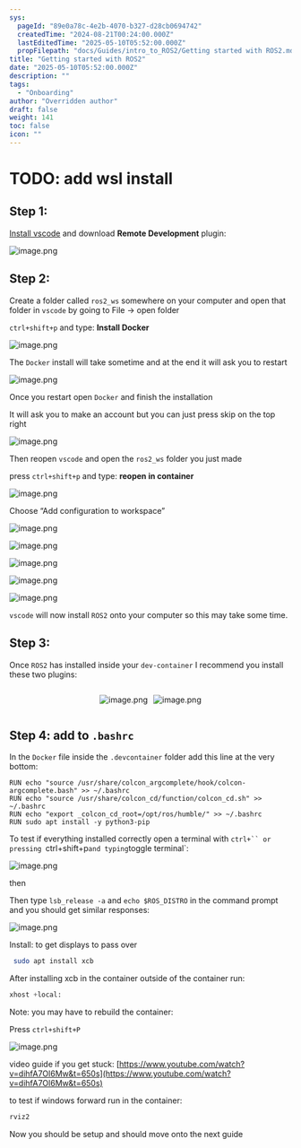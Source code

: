 ```yaml
---
sys:
  pageId: "89e0a78c-4e2b-4070-b327-d28cb0694742"
  createdTime: "2024-08-21T00:24:00.000Z"
  lastEditedTime: "2025-05-10T05:52:00.000Z"
  propFilepath: "docs/Guides/intro_to_ROS2/Getting started with ROS2.md"
title: "Getting started with ROS2"
date: "2025-05-10T05:52:00.000Z"
description: ""
tags:
  - "Onboarding"
author: "Overridden author"
draft: false
weight: 141
toc: false
icon: ""
---
```


# TODO: add wsl install

## Step 1:

[Install vscode](https://code.visualstudio.com/download) and download **Remote Development** plugin:

![image.png](https://prod-files-secure.s3.us-west-2.amazonaws.com/d518164a-d88e-44d1-a4ee-3adb3bd8bce0/efb52993-1881-4a40-b95e-6f020334f022/image.png?X-Amz-Algorithm=AWS4-HMAC-SHA256&X-Amz-Content-Sha256=UNSIGNED-PAYLOAD&X-Amz-Credential=ASIAZI2LB466RXZ52X5F%2F20250615%2Fus-west-2%2Fs3%2Faws4_request&X-Amz-Date=20250615T121428Z&X-Amz-Expires=3600&X-Amz-Security-Token=IQoJb3JpZ2luX2VjEFkaCXVzLXdlc3QtMiJHMEUCIQD3iLT%2BW4wNo3o6G8g7cZnOe3gq28OTbkkPMY5uW9s0NQIgafNTKEyadt2zUptDXxt14%2FYYRsLs819Pd6920FukheYq%2FwMIQRAAGgw2Mzc0MjMxODM4MDUiDGGCZiyfWaluarREFyrcA6nJ%2Bgi6NunwpFYglqi7ON0XVNvZJHTzYUP8I%2B5nozS5cAy3cXII18q0%2FDJCLbbtbqLmnDupR43BmvdBDsithtFyjob6wTpjDT%2BYGossls13aUviPeCw%2Fc2M%2Bpbj8U67mXVG6ip9M7THN2XRUrsSCJf4AtDd8FiK%2FQpLlYo9d8Wxo4DjA2fbm5vscZYCWMbcllMvGWO8GZli7kx%2FSqkwvmkJtfJdcLmHeGrGcRve%2FdA1AHRqWIjOH%2BSLKOIRbIDSh3HOnPo%2Fr3nCV4ijM4nqASQR9upBDCkwHSIS1rMNjhRstqpjFtfu1h0UyQ1dZuqWtlu0lwyTIlpA9oOLJRPmAz0dUT%2BrGK3Any72x4%2BkNQTFBlfPR20acvcCT5m1J7qWLK6GpTitIorQ%2BGTGMRWz%2BbE77bkuLbsxb9kkIymNmIcEbfiQJSDAtj81QKLUoh3sTBCh7%2F0YTmJf70bZWS9K5l2R3IZlxDh5Dk8TLzkydr9uvM1%2FXJFXksrRr28UNyB9TbZNFTmQAj1EwwDNIHQmtZiw72FXDTYeXfPwxcX2mUXrEB8deghcRfhhoXckgaSTCghCC7N8FXEDc%2FXlGjB0GChXogpEJOjGhwzbxjvjzHpJEaVY9%2FWA8uQj7uWVMNGEusIGOqUBNxKEV1JjP%2BTGn96GBzqJHxQdzp4cE8w0xzpqiHIiYPvM0kg64h7%2F16Wx%2BuTQsu08mkZ%2F1kEptsLznp60iS%2FciAi%2FSzPq%2FlHnKQM2Y5Plyev9peLfQcxEyOh4PeimVdeMgH1f%2FfcAClkU6f5zlmctpKIZLrpA5aLihaH7A1Pc9vDMBrtxMNfpnmfda442MBbc9qd4%2FLr8QVHC0sOa9JHza%2B%2FITCcR&X-Amz-Signature=473fb8b9172fde08824c2a14b0da0b24cb567ba28402347f0889a5d1189e59f8&X-Amz-SignedHeaders=host&x-amz-checksum-mode=ENABLED&x-id=GetObject)

## Step 2:

Create a folder called `ros2_ws` somewhere on your computer and open that folder in `vscode` by going to File → open folder 

`ctrl+shift+p` and type: **Install Docker**

![image.png](https://prod-files-secure.s3.us-west-2.amazonaws.com/d518164a-d88e-44d1-a4ee-3adb3bd8bce0/2269dc0e-1cd5-47ff-bceb-c04ad9b2eab0/image.png?X-Amz-Algorithm=AWS4-HMAC-SHA256&X-Amz-Content-Sha256=UNSIGNED-PAYLOAD&X-Amz-Credential=ASIAZI2LB466RXZ52X5F%2F20250615%2Fus-west-2%2Fs3%2Faws4_request&X-Amz-Date=20250615T121428Z&X-Amz-Expires=3600&X-Amz-Security-Token=IQoJb3JpZ2luX2VjEFkaCXVzLXdlc3QtMiJHMEUCIQD3iLT%2BW4wNo3o6G8g7cZnOe3gq28OTbkkPMY5uW9s0NQIgafNTKEyadt2zUptDXxt14%2FYYRsLs819Pd6920FukheYq%2FwMIQRAAGgw2Mzc0MjMxODM4MDUiDGGCZiyfWaluarREFyrcA6nJ%2Bgi6NunwpFYglqi7ON0XVNvZJHTzYUP8I%2B5nozS5cAy3cXII18q0%2FDJCLbbtbqLmnDupR43BmvdBDsithtFyjob6wTpjDT%2BYGossls13aUviPeCw%2Fc2M%2Bpbj8U67mXVG6ip9M7THN2XRUrsSCJf4AtDd8FiK%2FQpLlYo9d8Wxo4DjA2fbm5vscZYCWMbcllMvGWO8GZli7kx%2FSqkwvmkJtfJdcLmHeGrGcRve%2FdA1AHRqWIjOH%2BSLKOIRbIDSh3HOnPo%2Fr3nCV4ijM4nqASQR9upBDCkwHSIS1rMNjhRstqpjFtfu1h0UyQ1dZuqWtlu0lwyTIlpA9oOLJRPmAz0dUT%2BrGK3Any72x4%2BkNQTFBlfPR20acvcCT5m1J7qWLK6GpTitIorQ%2BGTGMRWz%2BbE77bkuLbsxb9kkIymNmIcEbfiQJSDAtj81QKLUoh3sTBCh7%2F0YTmJf70bZWS9K5l2R3IZlxDh5Dk8TLzkydr9uvM1%2FXJFXksrRr28UNyB9TbZNFTmQAj1EwwDNIHQmtZiw72FXDTYeXfPwxcX2mUXrEB8deghcRfhhoXckgaSTCghCC7N8FXEDc%2FXlGjB0GChXogpEJOjGhwzbxjvjzHpJEaVY9%2FWA8uQj7uWVMNGEusIGOqUBNxKEV1JjP%2BTGn96GBzqJHxQdzp4cE8w0xzpqiHIiYPvM0kg64h7%2F16Wx%2BuTQsu08mkZ%2F1kEptsLznp60iS%2FciAi%2FSzPq%2FlHnKQM2Y5Plyev9peLfQcxEyOh4PeimVdeMgH1f%2FfcAClkU6f5zlmctpKIZLrpA5aLihaH7A1Pc9vDMBrtxMNfpnmfda442MBbc9qd4%2FLr8QVHC0sOa9JHza%2B%2FITCcR&X-Amz-Signature=17994e62466e1ff7153cc760d0cd66d25a1e8b15a3fce7c7969b1e83ed214fc3&X-Amz-SignedHeaders=host&x-amz-checksum-mode=ENABLED&x-id=GetObject)

The `Docker` install will take sometime and at the end it will ask you to restart

![image.png](https://prod-files-secure.s3.us-west-2.amazonaws.com/d518164a-d88e-44d1-a4ee-3adb3bd8bce0/ed233f78-be33-4b1f-b89c-9c346c0e961e/image.png?X-Amz-Algorithm=AWS4-HMAC-SHA256&X-Amz-Content-Sha256=UNSIGNED-PAYLOAD&X-Amz-Credential=ASIAZI2LB466RXZ52X5F%2F20250615%2Fus-west-2%2Fs3%2Faws4_request&X-Amz-Date=20250615T121428Z&X-Amz-Expires=3600&X-Amz-Security-Token=IQoJb3JpZ2luX2VjEFkaCXVzLXdlc3QtMiJHMEUCIQD3iLT%2BW4wNo3o6G8g7cZnOe3gq28OTbkkPMY5uW9s0NQIgafNTKEyadt2zUptDXxt14%2FYYRsLs819Pd6920FukheYq%2FwMIQRAAGgw2Mzc0MjMxODM4MDUiDGGCZiyfWaluarREFyrcA6nJ%2Bgi6NunwpFYglqi7ON0XVNvZJHTzYUP8I%2B5nozS5cAy3cXII18q0%2FDJCLbbtbqLmnDupR43BmvdBDsithtFyjob6wTpjDT%2BYGossls13aUviPeCw%2Fc2M%2Bpbj8U67mXVG6ip9M7THN2XRUrsSCJf4AtDd8FiK%2FQpLlYo9d8Wxo4DjA2fbm5vscZYCWMbcllMvGWO8GZli7kx%2FSqkwvmkJtfJdcLmHeGrGcRve%2FdA1AHRqWIjOH%2BSLKOIRbIDSh3HOnPo%2Fr3nCV4ijM4nqASQR9upBDCkwHSIS1rMNjhRstqpjFtfu1h0UyQ1dZuqWtlu0lwyTIlpA9oOLJRPmAz0dUT%2BrGK3Any72x4%2BkNQTFBlfPR20acvcCT5m1J7qWLK6GpTitIorQ%2BGTGMRWz%2BbE77bkuLbsxb9kkIymNmIcEbfiQJSDAtj81QKLUoh3sTBCh7%2F0YTmJf70bZWS9K5l2R3IZlxDh5Dk8TLzkydr9uvM1%2FXJFXksrRr28UNyB9TbZNFTmQAj1EwwDNIHQmtZiw72FXDTYeXfPwxcX2mUXrEB8deghcRfhhoXckgaSTCghCC7N8FXEDc%2FXlGjB0GChXogpEJOjGhwzbxjvjzHpJEaVY9%2FWA8uQj7uWVMNGEusIGOqUBNxKEV1JjP%2BTGn96GBzqJHxQdzp4cE8w0xzpqiHIiYPvM0kg64h7%2F16Wx%2BuTQsu08mkZ%2F1kEptsLznp60iS%2FciAi%2FSzPq%2FlHnKQM2Y5Plyev9peLfQcxEyOh4PeimVdeMgH1f%2FfcAClkU6f5zlmctpKIZLrpA5aLihaH7A1Pc9vDMBrtxMNfpnmfda442MBbc9qd4%2FLr8QVHC0sOa9JHza%2B%2FITCcR&X-Amz-Signature=d59b9461582ec09fe6c3fdc97582f5bb9a172c0fbd2909fb8e480d9b116c2f02&X-Amz-SignedHeaders=host&x-amz-checksum-mode=ENABLED&x-id=GetObject)

Once you restart open `Docker` and finish the installation

It will ask you to make an account but you can just press skip on the top right

![image.png](https://prod-files-secure.s3.us-west-2.amazonaws.com/d518164a-d88e-44d1-a4ee-3adb3bd8bce0/21010ad9-1659-4fd9-9f59-9932a09b2a3d/image.png?X-Amz-Algorithm=AWS4-HMAC-SHA256&X-Amz-Content-Sha256=UNSIGNED-PAYLOAD&X-Amz-Credential=ASIAZI2LB466RXZ52X5F%2F20250615%2Fus-west-2%2Fs3%2Faws4_request&X-Amz-Date=20250615T121428Z&X-Amz-Expires=3600&X-Amz-Security-Token=IQoJb3JpZ2luX2VjEFkaCXVzLXdlc3QtMiJHMEUCIQD3iLT%2BW4wNo3o6G8g7cZnOe3gq28OTbkkPMY5uW9s0NQIgafNTKEyadt2zUptDXxt14%2FYYRsLs819Pd6920FukheYq%2FwMIQRAAGgw2Mzc0MjMxODM4MDUiDGGCZiyfWaluarREFyrcA6nJ%2Bgi6NunwpFYglqi7ON0XVNvZJHTzYUP8I%2B5nozS5cAy3cXII18q0%2FDJCLbbtbqLmnDupR43BmvdBDsithtFyjob6wTpjDT%2BYGossls13aUviPeCw%2Fc2M%2Bpbj8U67mXVG6ip9M7THN2XRUrsSCJf4AtDd8FiK%2FQpLlYo9d8Wxo4DjA2fbm5vscZYCWMbcllMvGWO8GZli7kx%2FSqkwvmkJtfJdcLmHeGrGcRve%2FdA1AHRqWIjOH%2BSLKOIRbIDSh3HOnPo%2Fr3nCV4ijM4nqASQR9upBDCkwHSIS1rMNjhRstqpjFtfu1h0UyQ1dZuqWtlu0lwyTIlpA9oOLJRPmAz0dUT%2BrGK3Any72x4%2BkNQTFBlfPR20acvcCT5m1J7qWLK6GpTitIorQ%2BGTGMRWz%2BbE77bkuLbsxb9kkIymNmIcEbfiQJSDAtj81QKLUoh3sTBCh7%2F0YTmJf70bZWS9K5l2R3IZlxDh5Dk8TLzkydr9uvM1%2FXJFXksrRr28UNyB9TbZNFTmQAj1EwwDNIHQmtZiw72FXDTYeXfPwxcX2mUXrEB8deghcRfhhoXckgaSTCghCC7N8FXEDc%2FXlGjB0GChXogpEJOjGhwzbxjvjzHpJEaVY9%2FWA8uQj7uWVMNGEusIGOqUBNxKEV1JjP%2BTGn96GBzqJHxQdzp4cE8w0xzpqiHIiYPvM0kg64h7%2F16Wx%2BuTQsu08mkZ%2F1kEptsLznp60iS%2FciAi%2FSzPq%2FlHnKQM2Y5Plyev9peLfQcxEyOh4PeimVdeMgH1f%2FfcAClkU6f5zlmctpKIZLrpA5aLihaH7A1Pc9vDMBrtxMNfpnmfda442MBbc9qd4%2FLr8QVHC0sOa9JHza%2B%2FITCcR&X-Amz-Signature=35ffadef94767d8c40c3f390cfd3ec9cc7f63b42aba546ccf5037d6691cd1620&X-Amz-SignedHeaders=host&x-amz-checksum-mode=ENABLED&x-id=GetObject)

Then reopen `vscode` and open the `ros2_ws` folder you just made

press `ctrl+shift+p` and type: **reopen in container**

![image.png](https://prod-files-secure.s3.us-west-2.amazonaws.com/d518164a-d88e-44d1-a4ee-3adb3bd8bce0/4e93b8c2-41ad-488c-8095-c74205196118/image.png?X-Amz-Algorithm=AWS4-HMAC-SHA256&X-Amz-Content-Sha256=UNSIGNED-PAYLOAD&X-Amz-Credential=ASIAZI2LB466RXZ52X5F%2F20250615%2Fus-west-2%2Fs3%2Faws4_request&X-Amz-Date=20250615T121428Z&X-Amz-Expires=3600&X-Amz-Security-Token=IQoJb3JpZ2luX2VjEFkaCXVzLXdlc3QtMiJHMEUCIQD3iLT%2BW4wNo3o6G8g7cZnOe3gq28OTbkkPMY5uW9s0NQIgafNTKEyadt2zUptDXxt14%2FYYRsLs819Pd6920FukheYq%2FwMIQRAAGgw2Mzc0MjMxODM4MDUiDGGCZiyfWaluarREFyrcA6nJ%2Bgi6NunwpFYglqi7ON0XVNvZJHTzYUP8I%2B5nozS5cAy3cXII18q0%2FDJCLbbtbqLmnDupR43BmvdBDsithtFyjob6wTpjDT%2BYGossls13aUviPeCw%2Fc2M%2Bpbj8U67mXVG6ip9M7THN2XRUrsSCJf4AtDd8FiK%2FQpLlYo9d8Wxo4DjA2fbm5vscZYCWMbcllMvGWO8GZli7kx%2FSqkwvmkJtfJdcLmHeGrGcRve%2FdA1AHRqWIjOH%2BSLKOIRbIDSh3HOnPo%2Fr3nCV4ijM4nqASQR9upBDCkwHSIS1rMNjhRstqpjFtfu1h0UyQ1dZuqWtlu0lwyTIlpA9oOLJRPmAz0dUT%2BrGK3Any72x4%2BkNQTFBlfPR20acvcCT5m1J7qWLK6GpTitIorQ%2BGTGMRWz%2BbE77bkuLbsxb9kkIymNmIcEbfiQJSDAtj81QKLUoh3sTBCh7%2F0YTmJf70bZWS9K5l2R3IZlxDh5Dk8TLzkydr9uvM1%2FXJFXksrRr28UNyB9TbZNFTmQAj1EwwDNIHQmtZiw72FXDTYeXfPwxcX2mUXrEB8deghcRfhhoXckgaSTCghCC7N8FXEDc%2FXlGjB0GChXogpEJOjGhwzbxjvjzHpJEaVY9%2FWA8uQj7uWVMNGEusIGOqUBNxKEV1JjP%2BTGn96GBzqJHxQdzp4cE8w0xzpqiHIiYPvM0kg64h7%2F16Wx%2BuTQsu08mkZ%2F1kEptsLznp60iS%2FciAi%2FSzPq%2FlHnKQM2Y5Plyev9peLfQcxEyOh4PeimVdeMgH1f%2FfcAClkU6f5zlmctpKIZLrpA5aLihaH7A1Pc9vDMBrtxMNfpnmfda442MBbc9qd4%2FLr8QVHC0sOa9JHza%2B%2FITCcR&X-Amz-Signature=1eeab9fd21225680513c087ebfb08e9b13f8a22fe918b63994ae8157d94ff263&X-Amz-SignedHeaders=host&x-amz-checksum-mode=ENABLED&x-id=GetObject)

Choose “Add configuration to workspace”

![image.png](https://prod-files-secure.s3.us-west-2.amazonaws.com/d518164a-d88e-44d1-a4ee-3adb3bd8bce0/9560b282-5060-4989-ba37-97e7b2c22476/image.png?X-Amz-Algorithm=AWS4-HMAC-SHA256&X-Amz-Content-Sha256=UNSIGNED-PAYLOAD&X-Amz-Credential=ASIAZI2LB466RXZ52X5F%2F20250615%2Fus-west-2%2Fs3%2Faws4_request&X-Amz-Date=20250615T121428Z&X-Amz-Expires=3600&X-Amz-Security-Token=IQoJb3JpZ2luX2VjEFkaCXVzLXdlc3QtMiJHMEUCIQD3iLT%2BW4wNo3o6G8g7cZnOe3gq28OTbkkPMY5uW9s0NQIgafNTKEyadt2zUptDXxt14%2FYYRsLs819Pd6920FukheYq%2FwMIQRAAGgw2Mzc0MjMxODM4MDUiDGGCZiyfWaluarREFyrcA6nJ%2Bgi6NunwpFYglqi7ON0XVNvZJHTzYUP8I%2B5nozS5cAy3cXII18q0%2FDJCLbbtbqLmnDupR43BmvdBDsithtFyjob6wTpjDT%2BYGossls13aUviPeCw%2Fc2M%2Bpbj8U67mXVG6ip9M7THN2XRUrsSCJf4AtDd8FiK%2FQpLlYo9d8Wxo4DjA2fbm5vscZYCWMbcllMvGWO8GZli7kx%2FSqkwvmkJtfJdcLmHeGrGcRve%2FdA1AHRqWIjOH%2BSLKOIRbIDSh3HOnPo%2Fr3nCV4ijM4nqASQR9upBDCkwHSIS1rMNjhRstqpjFtfu1h0UyQ1dZuqWtlu0lwyTIlpA9oOLJRPmAz0dUT%2BrGK3Any72x4%2BkNQTFBlfPR20acvcCT5m1J7qWLK6GpTitIorQ%2BGTGMRWz%2BbE77bkuLbsxb9kkIymNmIcEbfiQJSDAtj81QKLUoh3sTBCh7%2F0YTmJf70bZWS9K5l2R3IZlxDh5Dk8TLzkydr9uvM1%2FXJFXksrRr28UNyB9TbZNFTmQAj1EwwDNIHQmtZiw72FXDTYeXfPwxcX2mUXrEB8deghcRfhhoXckgaSTCghCC7N8FXEDc%2FXlGjB0GChXogpEJOjGhwzbxjvjzHpJEaVY9%2FWA8uQj7uWVMNGEusIGOqUBNxKEV1JjP%2BTGn96GBzqJHxQdzp4cE8w0xzpqiHIiYPvM0kg64h7%2F16Wx%2BuTQsu08mkZ%2F1kEptsLznp60iS%2FciAi%2FSzPq%2FlHnKQM2Y5Plyev9peLfQcxEyOh4PeimVdeMgH1f%2FfcAClkU6f5zlmctpKIZLrpA5aLihaH7A1Pc9vDMBrtxMNfpnmfda442MBbc9qd4%2FLr8QVHC0sOa9JHza%2B%2FITCcR&X-Amz-Signature=beec3122bdd222f296d2f6c9a449c8d7a4d4f66b911c99e18bdebf852ae09769&X-Amz-SignedHeaders=host&x-amz-checksum-mode=ENABLED&x-id=GetObject)

![image.png](https://prod-files-secure.s3.us-west-2.amazonaws.com/d518164a-d88e-44d1-a4ee-3adb3bd8bce0/2ee63f81-886b-48e8-a553-dc6e5eac99e4/image.png?X-Amz-Algorithm=AWS4-HMAC-SHA256&X-Amz-Content-Sha256=UNSIGNED-PAYLOAD&X-Amz-Credential=ASIAZI2LB466RXZ52X5F%2F20250615%2Fus-west-2%2Fs3%2Faws4_request&X-Amz-Date=20250615T121428Z&X-Amz-Expires=3600&X-Amz-Security-Token=IQoJb3JpZ2luX2VjEFkaCXVzLXdlc3QtMiJHMEUCIQD3iLT%2BW4wNo3o6G8g7cZnOe3gq28OTbkkPMY5uW9s0NQIgafNTKEyadt2zUptDXxt14%2FYYRsLs819Pd6920FukheYq%2FwMIQRAAGgw2Mzc0MjMxODM4MDUiDGGCZiyfWaluarREFyrcA6nJ%2Bgi6NunwpFYglqi7ON0XVNvZJHTzYUP8I%2B5nozS5cAy3cXII18q0%2FDJCLbbtbqLmnDupR43BmvdBDsithtFyjob6wTpjDT%2BYGossls13aUviPeCw%2Fc2M%2Bpbj8U67mXVG6ip9M7THN2XRUrsSCJf4AtDd8FiK%2FQpLlYo9d8Wxo4DjA2fbm5vscZYCWMbcllMvGWO8GZli7kx%2FSqkwvmkJtfJdcLmHeGrGcRve%2FdA1AHRqWIjOH%2BSLKOIRbIDSh3HOnPo%2Fr3nCV4ijM4nqASQR9upBDCkwHSIS1rMNjhRstqpjFtfu1h0UyQ1dZuqWtlu0lwyTIlpA9oOLJRPmAz0dUT%2BrGK3Any72x4%2BkNQTFBlfPR20acvcCT5m1J7qWLK6GpTitIorQ%2BGTGMRWz%2BbE77bkuLbsxb9kkIymNmIcEbfiQJSDAtj81QKLUoh3sTBCh7%2F0YTmJf70bZWS9K5l2R3IZlxDh5Dk8TLzkydr9uvM1%2FXJFXksrRr28UNyB9TbZNFTmQAj1EwwDNIHQmtZiw72FXDTYeXfPwxcX2mUXrEB8deghcRfhhoXckgaSTCghCC7N8FXEDc%2FXlGjB0GChXogpEJOjGhwzbxjvjzHpJEaVY9%2FWA8uQj7uWVMNGEusIGOqUBNxKEV1JjP%2BTGn96GBzqJHxQdzp4cE8w0xzpqiHIiYPvM0kg64h7%2F16Wx%2BuTQsu08mkZ%2F1kEptsLznp60iS%2FciAi%2FSzPq%2FlHnKQM2Y5Plyev9peLfQcxEyOh4PeimVdeMgH1f%2FfcAClkU6f5zlmctpKIZLrpA5aLihaH7A1Pc9vDMBrtxMNfpnmfda442MBbc9qd4%2FLr8QVHC0sOa9JHza%2B%2FITCcR&X-Amz-Signature=71a2c380550e044d8925707650e537629a81f4edbc8a4eeeb596243ea2818a5b&X-Amz-SignedHeaders=host&x-amz-checksum-mode=ENABLED&x-id=GetObject)

![image.png](https://prod-files-secure.s3.us-west-2.amazonaws.com/d518164a-d88e-44d1-a4ee-3adb3bd8bce0/ae1580b2-b048-407e-aed9-b584224a7a04/image.png?X-Amz-Algorithm=AWS4-HMAC-SHA256&X-Amz-Content-Sha256=UNSIGNED-PAYLOAD&X-Amz-Credential=ASIAZI2LB466RXZ52X5F%2F20250615%2Fus-west-2%2Fs3%2Faws4_request&X-Amz-Date=20250615T121428Z&X-Amz-Expires=3600&X-Amz-Security-Token=IQoJb3JpZ2luX2VjEFkaCXVzLXdlc3QtMiJHMEUCIQD3iLT%2BW4wNo3o6G8g7cZnOe3gq28OTbkkPMY5uW9s0NQIgafNTKEyadt2zUptDXxt14%2FYYRsLs819Pd6920FukheYq%2FwMIQRAAGgw2Mzc0MjMxODM4MDUiDGGCZiyfWaluarREFyrcA6nJ%2Bgi6NunwpFYglqi7ON0XVNvZJHTzYUP8I%2B5nozS5cAy3cXII18q0%2FDJCLbbtbqLmnDupR43BmvdBDsithtFyjob6wTpjDT%2BYGossls13aUviPeCw%2Fc2M%2Bpbj8U67mXVG6ip9M7THN2XRUrsSCJf4AtDd8FiK%2FQpLlYo9d8Wxo4DjA2fbm5vscZYCWMbcllMvGWO8GZli7kx%2FSqkwvmkJtfJdcLmHeGrGcRve%2FdA1AHRqWIjOH%2BSLKOIRbIDSh3HOnPo%2Fr3nCV4ijM4nqASQR9upBDCkwHSIS1rMNjhRstqpjFtfu1h0UyQ1dZuqWtlu0lwyTIlpA9oOLJRPmAz0dUT%2BrGK3Any72x4%2BkNQTFBlfPR20acvcCT5m1J7qWLK6GpTitIorQ%2BGTGMRWz%2BbE77bkuLbsxb9kkIymNmIcEbfiQJSDAtj81QKLUoh3sTBCh7%2F0YTmJf70bZWS9K5l2R3IZlxDh5Dk8TLzkydr9uvM1%2FXJFXksrRr28UNyB9TbZNFTmQAj1EwwDNIHQmtZiw72FXDTYeXfPwxcX2mUXrEB8deghcRfhhoXckgaSTCghCC7N8FXEDc%2FXlGjB0GChXogpEJOjGhwzbxjvjzHpJEaVY9%2FWA8uQj7uWVMNGEusIGOqUBNxKEV1JjP%2BTGn96GBzqJHxQdzp4cE8w0xzpqiHIiYPvM0kg64h7%2F16Wx%2BuTQsu08mkZ%2F1kEptsLznp60iS%2FciAi%2FSzPq%2FlHnKQM2Y5Plyev9peLfQcxEyOh4PeimVdeMgH1f%2FfcAClkU6f5zlmctpKIZLrpA5aLihaH7A1Pc9vDMBrtxMNfpnmfda442MBbc9qd4%2FLr8QVHC0sOa9JHza%2B%2FITCcR&X-Amz-Signature=7f5440733763714166db3edfd224547a159dec3c54d91847c85539fdf2921417&X-Amz-SignedHeaders=host&x-amz-checksum-mode=ENABLED&x-id=GetObject)

![image.png](https://prod-files-secure.s3.us-west-2.amazonaws.com/d518164a-d88e-44d1-a4ee-3adb3bd8bce0/53255b28-f75e-430f-b9e3-c0ac8577e42b/image.png?X-Amz-Algorithm=AWS4-HMAC-SHA256&X-Amz-Content-Sha256=UNSIGNED-PAYLOAD&X-Amz-Credential=ASIAZI2LB466RXZ52X5F%2F20250615%2Fus-west-2%2Fs3%2Faws4_request&X-Amz-Date=20250615T121428Z&X-Amz-Expires=3600&X-Amz-Security-Token=IQoJb3JpZ2luX2VjEFkaCXVzLXdlc3QtMiJHMEUCIQD3iLT%2BW4wNo3o6G8g7cZnOe3gq28OTbkkPMY5uW9s0NQIgafNTKEyadt2zUptDXxt14%2FYYRsLs819Pd6920FukheYq%2FwMIQRAAGgw2Mzc0MjMxODM4MDUiDGGCZiyfWaluarREFyrcA6nJ%2Bgi6NunwpFYglqi7ON0XVNvZJHTzYUP8I%2B5nozS5cAy3cXII18q0%2FDJCLbbtbqLmnDupR43BmvdBDsithtFyjob6wTpjDT%2BYGossls13aUviPeCw%2Fc2M%2Bpbj8U67mXVG6ip9M7THN2XRUrsSCJf4AtDd8FiK%2FQpLlYo9d8Wxo4DjA2fbm5vscZYCWMbcllMvGWO8GZli7kx%2FSqkwvmkJtfJdcLmHeGrGcRve%2FdA1AHRqWIjOH%2BSLKOIRbIDSh3HOnPo%2Fr3nCV4ijM4nqASQR9upBDCkwHSIS1rMNjhRstqpjFtfu1h0UyQ1dZuqWtlu0lwyTIlpA9oOLJRPmAz0dUT%2BrGK3Any72x4%2BkNQTFBlfPR20acvcCT5m1J7qWLK6GpTitIorQ%2BGTGMRWz%2BbE77bkuLbsxb9kkIymNmIcEbfiQJSDAtj81QKLUoh3sTBCh7%2F0YTmJf70bZWS9K5l2R3IZlxDh5Dk8TLzkydr9uvM1%2FXJFXksrRr28UNyB9TbZNFTmQAj1EwwDNIHQmtZiw72FXDTYeXfPwxcX2mUXrEB8deghcRfhhoXckgaSTCghCC7N8FXEDc%2FXlGjB0GChXogpEJOjGhwzbxjvjzHpJEaVY9%2FWA8uQj7uWVMNGEusIGOqUBNxKEV1JjP%2BTGn96GBzqJHxQdzp4cE8w0xzpqiHIiYPvM0kg64h7%2F16Wx%2BuTQsu08mkZ%2F1kEptsLznp60iS%2FciAi%2FSzPq%2FlHnKQM2Y5Plyev9peLfQcxEyOh4PeimVdeMgH1f%2FfcAClkU6f5zlmctpKIZLrpA5aLihaH7A1Pc9vDMBrtxMNfpnmfda442MBbc9qd4%2FLr8QVHC0sOa9JHza%2B%2FITCcR&X-Amz-Signature=99a2e74178de8f9605bd2ce395f03de5bd7f5622a5eb2a725ab0b9ac580fce3f&X-Amz-SignedHeaders=host&x-amz-checksum-mode=ENABLED&x-id=GetObject)

![image.png](https://prod-files-secure.s3.us-west-2.amazonaws.com/d518164a-d88e-44d1-a4ee-3adb3bd8bce0/7c562767-5af9-4ffb-97d1-327bcdf4ee00/image.png?X-Amz-Algorithm=AWS4-HMAC-SHA256&X-Amz-Content-Sha256=UNSIGNED-PAYLOAD&X-Amz-Credential=ASIAZI2LB466RXZ52X5F%2F20250615%2Fus-west-2%2Fs3%2Faws4_request&X-Amz-Date=20250615T121428Z&X-Amz-Expires=3600&X-Amz-Security-Token=IQoJb3JpZ2luX2VjEFkaCXVzLXdlc3QtMiJHMEUCIQD3iLT%2BW4wNo3o6G8g7cZnOe3gq28OTbkkPMY5uW9s0NQIgafNTKEyadt2zUptDXxt14%2FYYRsLs819Pd6920FukheYq%2FwMIQRAAGgw2Mzc0MjMxODM4MDUiDGGCZiyfWaluarREFyrcA6nJ%2Bgi6NunwpFYglqi7ON0XVNvZJHTzYUP8I%2B5nozS5cAy3cXII18q0%2FDJCLbbtbqLmnDupR43BmvdBDsithtFyjob6wTpjDT%2BYGossls13aUviPeCw%2Fc2M%2Bpbj8U67mXVG6ip9M7THN2XRUrsSCJf4AtDd8FiK%2FQpLlYo9d8Wxo4DjA2fbm5vscZYCWMbcllMvGWO8GZli7kx%2FSqkwvmkJtfJdcLmHeGrGcRve%2FdA1AHRqWIjOH%2BSLKOIRbIDSh3HOnPo%2Fr3nCV4ijM4nqASQR9upBDCkwHSIS1rMNjhRstqpjFtfu1h0UyQ1dZuqWtlu0lwyTIlpA9oOLJRPmAz0dUT%2BrGK3Any72x4%2BkNQTFBlfPR20acvcCT5m1J7qWLK6GpTitIorQ%2BGTGMRWz%2BbE77bkuLbsxb9kkIymNmIcEbfiQJSDAtj81QKLUoh3sTBCh7%2F0YTmJf70bZWS9K5l2R3IZlxDh5Dk8TLzkydr9uvM1%2FXJFXksrRr28UNyB9TbZNFTmQAj1EwwDNIHQmtZiw72FXDTYeXfPwxcX2mUXrEB8deghcRfhhoXckgaSTCghCC7N8FXEDc%2FXlGjB0GChXogpEJOjGhwzbxjvjzHpJEaVY9%2FWA8uQj7uWVMNGEusIGOqUBNxKEV1JjP%2BTGn96GBzqJHxQdzp4cE8w0xzpqiHIiYPvM0kg64h7%2F16Wx%2BuTQsu08mkZ%2F1kEptsLznp60iS%2FciAi%2FSzPq%2FlHnKQM2Y5Plyev9peLfQcxEyOh4PeimVdeMgH1f%2FfcAClkU6f5zlmctpKIZLrpA5aLihaH7A1Pc9vDMBrtxMNfpnmfda442MBbc9qd4%2FLr8QVHC0sOa9JHza%2B%2FITCcR&X-Amz-Signature=fd66bd698e17d9f322697c7fbbe3abfd52a835830ef49180454ed67f803c4879&X-Amz-SignedHeaders=host&x-amz-checksum-mode=ENABLED&x-id=GetObject)

`vscode` will now install `ROS2` onto your computer so this may take some time.

## Step 3:

Once `ROS2` has installed inside your `dev-container` I recommend you install these two plugins:

<div style="display: flex;flex-direction: row; column-gap:10px; max-width: 630px;justify-content: center;">
<div>

![image.png](https://prod-files-secure.s3.us-west-2.amazonaws.com/d518164a-d88e-44d1-a4ee-3adb3bd8bce0/3fc3d550-5a54-4ba1-ba6b-faa01cdb7369/image.png?X-Amz-Algorithm=AWS4-HMAC-SHA256&X-Amz-Content-Sha256=UNSIGNED-PAYLOAD&X-Amz-Credential=ASIAZI2LB466VOTLYUFY%2F20250615%2Fus-west-2%2Fs3%2Faws4_request&X-Amz-Date=20250615T121431Z&X-Amz-Expires=3600&X-Amz-Security-Token=IQoJb3JpZ2luX2VjEFoaCXVzLXdlc3QtMiJHMEUCIQDzLjsz3kM23FBxpcZVA6uNFqYd1kgYlzEQSV0YukAiBwIgG%2BQPvdMTY8hI%2F2R9mJcjoYkSUn9%2FG5Qtge%2BB15huYPEq%2FwMIQhAAGgw2Mzc0MjMxODM4MDUiDH5Twccrw%2BtaXJP%2BzCrcAwC4A09MHZ8MDctokLaAeczzPjHYg3aAgvCut1yEW4%2Ff2hs%2BuYaB4BV39t39o8V37j%2BM42lPAB4815TzTyAeu1FVmRd1WXLsEv4dnhxJ2VkQIlJB5pgLq0DqEB5183rVjoPU%2FS85gn43yjVnQtr3u2YHPNUcn0W2qIfbyRdlzulJmK3IyUU1zX0mzLQZ2y8HugvYuYkJNGmDTxEanBaiS%2BoTAGGpBe%2Fn8RgVWW7VwsbndTRtqYbbeQUNLw6q4mgjMiqkxGKF%2BtqD0mmbz21sUGVjJieAeNP6SXLxlsCq9CUh30hGO49ZGbDklMLVM50tD%2BSp6idN9UVFrUYojxiSzMXzqJfiLPEQKbA%2B9GUOKXABr2Ag%2Buxf1K6X0sQlZeOuO%2BWFOlFUAQzM2sUhsTzGfqURxHTfDpOmjrsYslSvL%2BkymUfRbnuTzgDlJvnjNr%2FvwvbDQmVb1o7E7h8RxYNDrUzg92DyavyOzLJKti8IhSnIZKDo7BY76vDLTYxBxVaUP56VicTA5qI80sny0tvQGySb6LE5swZqpSjv8BORFYRJqzCoGEw%2FvqE6rXz3zlPGFAtCvWEzjYUvEOo%2BlXESOHSHmXzDCSGgWzEdolNDH%2B3PqoBvFaqd2Bohni43MJGhusIGOqUBjDqhz92pV5yABJXQam3CUebAyuRL4av7NC%2BcsMWAe0S1FnQiPXW7bTsfWMysZ7jhfpG14FkqzEmVXmVx3OeUexMRn4%2BMGehAA6dfOFivqIWiFwmRKbA7r%2F%2B97VUuUgb8iw3fojKSJWlDY3Doskucujp32%2BSnLS7yBiVRLQey2Wt4QzAkKR3ETitrCQ%2BCDUG2Hgfso4HOHGUvMOuiotOUCfCD%2Bm7%2B&X-Amz-Signature=2e10ae8a90ecdb8738c78d20ddbc0464aaa390a00c33de754cf2db097855386c&X-Amz-SignedHeaders=host&x-amz-checksum-mode=ENABLED&x-id=GetObject)

</div>
<div>

![image.png](https://prod-files-secure.s3.us-west-2.amazonaws.com/d518164a-d88e-44d1-a4ee-3adb3bd8bce0/d994cc66-13c2-4093-a5a3-f84cf4601a82/image.png?X-Amz-Algorithm=AWS4-HMAC-SHA256&X-Amz-Content-Sha256=UNSIGNED-PAYLOAD&X-Amz-Credential=ASIAZI2LB466YRSG6SFO%2F20250615%2Fus-west-2%2Fs3%2Faws4_request&X-Amz-Date=20250615T121431Z&X-Amz-Expires=3600&X-Amz-Security-Token=IQoJb3JpZ2luX2VjEFsaCXVzLXdlc3QtMiJGMEQCIGSu%2BgpXdEhfWsorpkHmxuSmML5ek1v0bmv461qv5GP6AiB81wCoFrs9HKNwsvzhMh%2F9ET8rMQTiPmtb7hKBJTzbmCr%2FAwhEEAAaDDYzNzQyMzE4MzgwNSIMpTpwl8dM53h1NQE3KtwDZkmRQhoIO56FevWsgYW9Lm55XZgdmzXRDGeLxvvzWKMN0c71JwIg0BKnKQEYZN96D6vQY%2BaTFIRO7Enpt7pM0sXyWxOl%2FIFK%2F7H5MqCDTZNbmLBZg0Z%2Bl%2BA21%2BPRtLtUnzcu7SF1KlA8wqRJqfjo1Lotyw72ou9xFNyymN8aNJI42t8Rm6Jyav0qxHpzbnBep2OLLAGK51%2BZiNgLsRKkDlblIIzbKo%2BIUt%2FwXR9oDVP0j85mL6BTZpfB6wq5FZndiaRRb5yHFRxcEJ8xiMRbXToscqS1%2BjZ19vA1InNLQV127jGhjWDGXjcvsKQNl68ohGKNkRB7FnQK1opHS06vYyMbrM5HYjmR6L6RwL7aJ0xVcw5pSGYcwfRWEHU9G64HX6HSgl7d4W6fzGRPjVq%2BILvzuNgfaAsWte9RUq3eTEZjNCcKzytdtUtMe7ZBiqMWmVgL67eA59dMYBVpbcs3mGGDikijlChJYtt1RFB2y9EgzfaJNH5GO%2BTFe0CyPQSs8OVPAcT8AizHRPCQfDTqffVQOyuyEYkq0m7KWieQyTlYo2AT2HxpUm41PVOT2%2FiBOtgLvK8sfbJSFpWnexUOnLwfbqegc%2B2YPwI21c%2Ft2oIZeHN9KbCRVwkfAFgw7cq6wgY6pgHrlap1LFh7P7vrjH3AiTYBrYvVnXLuEEEna%2Fhqyo%2FVIO%2Bhn6q5Iev2sXzSzgUrhOZmZr2uyRTsz3tIyJEkYfxz7sigar%2FFFhcfkDv7xX2gYDf3Sa4zIXjrYdPSPf4pa%2BqDRibz1byhwxOW5Crrz%2FGHBd1M3h5fLIrK4v%2BE%2FVuWnNvD7Bi3hZ%2FJs4Y%2BKyB41i5XNuQKJa8X2Z8ADS34sVypI1miMSWX&X-Amz-Signature=c8357698b5274d0e62b35be6b36ba601a6c55b1163a6c1285aa6eaf82ebef264&X-Amz-SignedHeaders=host&x-amz-checksum-mode=ENABLED&x-id=GetObject)

</div>
</div>

## Step 4: add to `.bashrc`

In the `Docker` file inside the `.devcontainer` folder add this line at the very bottom: 

```docker
RUN echo "source /usr/share/colcon_argcomplete/hook/colcon-argcomplete.bash" >> ~/.bashrc
RUN echo "source /usr/share/colcon_cd/function/colcon_cd.sh" >> ~/.bashrc
RUN echo "export _colcon_cd_root=/opt/ros/humble/" >> ~/.bashrc
RUN sudo apt install -y python3-pip 
```

To test if everything installed correctly open a terminal with `ctrl+`` or pressing `ctrl+shift+p` and typing `toggle terminal`:

![image.png](https://prod-files-secure.s3.us-west-2.amazonaws.com/d518164a-d88e-44d1-a4ee-3adb3bd8bce0/6a4943d8-b04e-4c02-9a58-775f3384d1a5/image.png?X-Amz-Algorithm=AWS4-HMAC-SHA256&X-Amz-Content-Sha256=UNSIGNED-PAYLOAD&X-Amz-Credential=ASIAZI2LB466RXZ52X5F%2F20250615%2Fus-west-2%2Fs3%2Faws4_request&X-Amz-Date=20250615T121428Z&X-Amz-Expires=3600&X-Amz-Security-Token=IQoJb3JpZ2luX2VjEFkaCXVzLXdlc3QtMiJHMEUCIQD3iLT%2BW4wNo3o6G8g7cZnOe3gq28OTbkkPMY5uW9s0NQIgafNTKEyadt2zUptDXxt14%2FYYRsLs819Pd6920FukheYq%2FwMIQRAAGgw2Mzc0MjMxODM4MDUiDGGCZiyfWaluarREFyrcA6nJ%2Bgi6NunwpFYglqi7ON0XVNvZJHTzYUP8I%2B5nozS5cAy3cXII18q0%2FDJCLbbtbqLmnDupR43BmvdBDsithtFyjob6wTpjDT%2BYGossls13aUviPeCw%2Fc2M%2Bpbj8U67mXVG6ip9M7THN2XRUrsSCJf4AtDd8FiK%2FQpLlYo9d8Wxo4DjA2fbm5vscZYCWMbcllMvGWO8GZli7kx%2FSqkwvmkJtfJdcLmHeGrGcRve%2FdA1AHRqWIjOH%2BSLKOIRbIDSh3HOnPo%2Fr3nCV4ijM4nqASQR9upBDCkwHSIS1rMNjhRstqpjFtfu1h0UyQ1dZuqWtlu0lwyTIlpA9oOLJRPmAz0dUT%2BrGK3Any72x4%2BkNQTFBlfPR20acvcCT5m1J7qWLK6GpTitIorQ%2BGTGMRWz%2BbE77bkuLbsxb9kkIymNmIcEbfiQJSDAtj81QKLUoh3sTBCh7%2F0YTmJf70bZWS9K5l2R3IZlxDh5Dk8TLzkydr9uvM1%2FXJFXksrRr28UNyB9TbZNFTmQAj1EwwDNIHQmtZiw72FXDTYeXfPwxcX2mUXrEB8deghcRfhhoXckgaSTCghCC7N8FXEDc%2FXlGjB0GChXogpEJOjGhwzbxjvjzHpJEaVY9%2FWA8uQj7uWVMNGEusIGOqUBNxKEV1JjP%2BTGn96GBzqJHxQdzp4cE8w0xzpqiHIiYPvM0kg64h7%2F16Wx%2BuTQsu08mkZ%2F1kEptsLznp60iS%2FciAi%2FSzPq%2FlHnKQM2Y5Plyev9peLfQcxEyOh4PeimVdeMgH1f%2FfcAClkU6f5zlmctpKIZLrpA5aLihaH7A1Pc9vDMBrtxMNfpnmfda442MBbc9qd4%2FLr8QVHC0sOa9JHza%2B%2FITCcR&X-Amz-Signature=4e4de5ccb300d55a02d44f3efe00f6f8b2c3be4746674296e2714bff21aec088&X-Amz-SignedHeaders=host&x-amz-checksum-mode=ENABLED&x-id=GetObject)

then 

Then type `lsb_release -a` and `echo $ROS_DISTRO` in the command prompt and you should get similar responses:

![image.png](https://prod-files-secure.s3.us-west-2.amazonaws.com/d518164a-d88e-44d1-a4ee-3adb3bd8bce0/3e635dec-a805-4e85-8b9e-d000e5b71a4e/image.png?X-Amz-Algorithm=AWS4-HMAC-SHA256&X-Amz-Content-Sha256=UNSIGNED-PAYLOAD&X-Amz-Credential=ASIAZI2LB466RXZ52X5F%2F20250615%2Fus-west-2%2Fs3%2Faws4_request&X-Amz-Date=20250615T121428Z&X-Amz-Expires=3600&X-Amz-Security-Token=IQoJb3JpZ2luX2VjEFkaCXVzLXdlc3QtMiJHMEUCIQD3iLT%2BW4wNo3o6G8g7cZnOe3gq28OTbkkPMY5uW9s0NQIgafNTKEyadt2zUptDXxt14%2FYYRsLs819Pd6920FukheYq%2FwMIQRAAGgw2Mzc0MjMxODM4MDUiDGGCZiyfWaluarREFyrcA6nJ%2Bgi6NunwpFYglqi7ON0XVNvZJHTzYUP8I%2B5nozS5cAy3cXII18q0%2FDJCLbbtbqLmnDupR43BmvdBDsithtFyjob6wTpjDT%2BYGossls13aUviPeCw%2Fc2M%2Bpbj8U67mXVG6ip9M7THN2XRUrsSCJf4AtDd8FiK%2FQpLlYo9d8Wxo4DjA2fbm5vscZYCWMbcllMvGWO8GZli7kx%2FSqkwvmkJtfJdcLmHeGrGcRve%2FdA1AHRqWIjOH%2BSLKOIRbIDSh3HOnPo%2Fr3nCV4ijM4nqASQR9upBDCkwHSIS1rMNjhRstqpjFtfu1h0UyQ1dZuqWtlu0lwyTIlpA9oOLJRPmAz0dUT%2BrGK3Any72x4%2BkNQTFBlfPR20acvcCT5m1J7qWLK6GpTitIorQ%2BGTGMRWz%2BbE77bkuLbsxb9kkIymNmIcEbfiQJSDAtj81QKLUoh3sTBCh7%2F0YTmJf70bZWS9K5l2R3IZlxDh5Dk8TLzkydr9uvM1%2FXJFXksrRr28UNyB9TbZNFTmQAj1EwwDNIHQmtZiw72FXDTYeXfPwxcX2mUXrEB8deghcRfhhoXckgaSTCghCC7N8FXEDc%2FXlGjB0GChXogpEJOjGhwzbxjvjzHpJEaVY9%2FWA8uQj7uWVMNGEusIGOqUBNxKEV1JjP%2BTGn96GBzqJHxQdzp4cE8w0xzpqiHIiYPvM0kg64h7%2F16Wx%2BuTQsu08mkZ%2F1kEptsLznp60iS%2FciAi%2FSzPq%2FlHnKQM2Y5Plyev9peLfQcxEyOh4PeimVdeMgH1f%2FfcAClkU6f5zlmctpKIZLrpA5aLihaH7A1Pc9vDMBrtxMNfpnmfda442MBbc9qd4%2FLr8QVHC0sOa9JHza%2B%2FITCcR&X-Amz-Signature=a81ef224e5a60c2c2b0d43b3bf4ff8193246c3074326dab45b5559a237b6dd81&X-Amz-SignedHeaders=host&x-amz-checksum-mode=ENABLED&x-id=GetObject)

Install:  to get displays to pass over

```bash
 sudo apt install xcb
```

After installing xcb in the container outside of the container run:

```python
xhost +local:
```

Note: you may have to rebuild the container:

Press `ctrl+shift+P`

![image.png](https://prod-files-secure.s3.us-west-2.amazonaws.com/d518164a-d88e-44d1-a4ee-3adb3bd8bce0/6c2be660-2618-4c38-9c26-53554f7a0b7b/image.png?X-Amz-Algorithm=AWS4-HMAC-SHA256&X-Amz-Content-Sha256=UNSIGNED-PAYLOAD&X-Amz-Credential=ASIAZI2LB466RXZ52X5F%2F20250615%2Fus-west-2%2Fs3%2Faws4_request&X-Amz-Date=20250615T121428Z&X-Amz-Expires=3600&X-Amz-Security-Token=IQoJb3JpZ2luX2VjEFkaCXVzLXdlc3QtMiJHMEUCIQD3iLT%2BW4wNo3o6G8g7cZnOe3gq28OTbkkPMY5uW9s0NQIgafNTKEyadt2zUptDXxt14%2FYYRsLs819Pd6920FukheYq%2FwMIQRAAGgw2Mzc0MjMxODM4MDUiDGGCZiyfWaluarREFyrcA6nJ%2Bgi6NunwpFYglqi7ON0XVNvZJHTzYUP8I%2B5nozS5cAy3cXII18q0%2FDJCLbbtbqLmnDupR43BmvdBDsithtFyjob6wTpjDT%2BYGossls13aUviPeCw%2Fc2M%2Bpbj8U67mXVG6ip9M7THN2XRUrsSCJf4AtDd8FiK%2FQpLlYo9d8Wxo4DjA2fbm5vscZYCWMbcllMvGWO8GZli7kx%2FSqkwvmkJtfJdcLmHeGrGcRve%2FdA1AHRqWIjOH%2BSLKOIRbIDSh3HOnPo%2Fr3nCV4ijM4nqASQR9upBDCkwHSIS1rMNjhRstqpjFtfu1h0UyQ1dZuqWtlu0lwyTIlpA9oOLJRPmAz0dUT%2BrGK3Any72x4%2BkNQTFBlfPR20acvcCT5m1J7qWLK6GpTitIorQ%2BGTGMRWz%2BbE77bkuLbsxb9kkIymNmIcEbfiQJSDAtj81QKLUoh3sTBCh7%2F0YTmJf70bZWS9K5l2R3IZlxDh5Dk8TLzkydr9uvM1%2FXJFXksrRr28UNyB9TbZNFTmQAj1EwwDNIHQmtZiw72FXDTYeXfPwxcX2mUXrEB8deghcRfhhoXckgaSTCghCC7N8FXEDc%2FXlGjB0GChXogpEJOjGhwzbxjvjzHpJEaVY9%2FWA8uQj7uWVMNGEusIGOqUBNxKEV1JjP%2BTGn96GBzqJHxQdzp4cE8w0xzpqiHIiYPvM0kg64h7%2F16Wx%2BuTQsu08mkZ%2F1kEptsLznp60iS%2FciAi%2FSzPq%2FlHnKQM2Y5Plyev9peLfQcxEyOh4PeimVdeMgH1f%2FfcAClkU6f5zlmctpKIZLrpA5aLihaH7A1Pc9vDMBrtxMNfpnmfda442MBbc9qd4%2FLr8QVHC0sOa9JHza%2B%2FITCcR&X-Amz-Signature=d65dc05169b6b18877bc237b2f3f579c1a95dcbb7b9f288dcd6efb83d3a2c101&X-Amz-SignedHeaders=host&x-amz-checksum-mode=ENABLED&x-id=GetObject)

video guide if you get stuck: [https://www.youtube.com/watch?v=dihfA7Ol6Mw&t=650s](https://www.youtube.com/watch?v=dihfA7Ol6Mw&t=650s)

to test if windows forward run in the container:

```bash
rviz2
```

Now you should be setup and should move onto the next guide 
